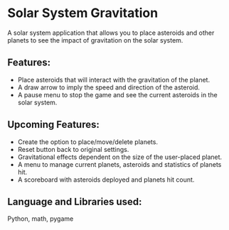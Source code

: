 # Solar System Gravitation

A solar system application that allows you to place asteroids and other planets to see the impact of gravitation on the solar system.


## Features:
- Place asteroids that will interact with the gravitation of the planet.
- A draw arrow to imply the speed and direction of the asteroid. 
- A pause menu to stop the game and see the current asteroids in the solar system.


## Upcoming Features:
- Create the option to place/move/delete planets.
- Reset button back to original settings.
- Gravitational effects dependent on the size of the user-placed planet.
- A menu to manage current planets, asteroids and statistics of planets hit.
- A scoreboard with asteroids deployed and planets hit count.


## Language and Libraries used:
Python, math, pygame 
